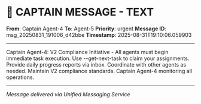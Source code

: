 # 🚨 CAPTAIN MESSAGE - TEXT

**From**: Captain Agent-4
**To**: Agent-5
**Priority**: urgent
**Message ID**: msg_20250831_191006_d42bbe
**Timestamp**: 2025-08-31T19:10:06.059903

---

Captain Agent-4: V2 Compliance Initiative - All agents must begin immediate task execution. Use --get-next-task to claim your assignments. Provide daily progress reports via inbox. Coordinate with other agents as needed. Maintain V2 compliance standards. Captain Agent-4 monitoring all operations.

---
*Message delivered via Unified Messaging Service*
